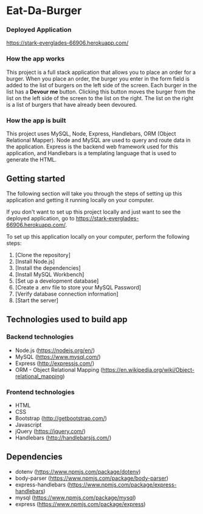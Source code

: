 # Eat-Da-Burger

### Deployed Application
https://stark-everglades-66906.herokuapp.com/

### How the app works
This project is a full stack application that allows you to place an order for a burger. When you place an order, the burger you enter in the form field is added to the list of burgers on the left side of the screen. Each burger in the list has a <b>Devour me</b> button. Clicking this button moves the burger from the list on the left side of the screen to the list on the right. The list on the right is a list of burgers that have already been devoured.

### How the app is built
This project uses MySQL, Node, Express, Handlebars, ORM (Object Relational Mapper). Node and MySQL are used to query and route data in the application. Express is the backend web framework used for this application, and Handlebars is a templating language that is used to generate the HTML.

## Getting started
The following section will take you through the steps of setting up this application and getting it running locally on your computer.

If you don't want to set up this project locally and just want to see the deployed application, go to  https://stark-everglades-66906.herokuapp.com/.

To set up this application locally on your computer, perform the following steps:
  1. [Clone the repository]
  2. [Install Node.js]
  3. [Install the dependencies]
  4. [Install MySQL Workbench]
  5. [Set up a development database]
  6. [Create a .env file to store your MySQL Password]
  7. [Verify database connection information]
  8. [Start the server]

## Technologies used to build app

### Backend technologies
* Node.js (https://nodejs.org/en/)
* MySQL (https://www.mysql.com/)
* Express (http://expressjs.com/)
* ORM - Object Relational Mapping (https://en.wikipedia.org/wiki/Object-relational_mapping)

### Frontend technologies
* HTML
* CSS
* Bootstrap (http://getbootstrap.com/)
* Javascript
* jQuery (https://jquery.com/)
* Handlebars (http://handlebarsjs.com/)

## Dependencies 
* dotenv (https://www.npmjs.com/package/dotenv)
* body-parser (https://www.npmjs.com/package/body-parser)
* express-handlebars (https://www.npmjs.com/package/express-handlebars)
* mysql (https://www.npmjs.com/package/mysql)
* express (https://www.npmjs.com/package/express)
